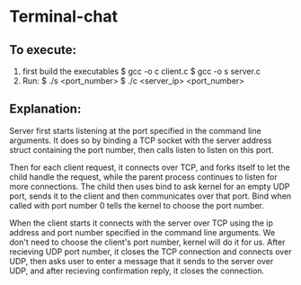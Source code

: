 # Terminal-chat
To execute:
----------------
1. first build the executables
  $  gcc -o c client.c 
  $  gcc -o s server.c 
2. Run:
  $ ./s <port_number>
  $ ./c <server_ip> <port_number>

Explanation:
----------------

Server first starts listening at the port specified in the command line arguments.
It does so by binding a TCP socket with the server address struct containing the
port number, then calls listen to listen on this port. 

Then for each client request, it connects over TCP, and forks itself to let the child
handle the request, while the parent process continues to listen for more connections.
The child then uses bind to ask kernel for an empty UDP port, sends it to the client 
and then communicates over that port. Bind when called with port number 0 tells the 
kernel to choose the port number.

When the client starts it connects with the server over TCP using the ip address and 
port number specified in the command line arguments. We don't need to choose the 
client's port number, kernel will do it for us. After recieving UDP port number, it
closes the TCP connection and connects over UDP, then asks user to enter a message
that it sends to the server over UDP, and after recieving confirmation reply, it
closes the connection.
